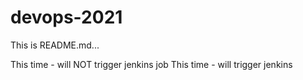 # devops-2021
This is README.md...

This time - will NOT trigger jenkins job
This time - will trigger jenkins 
